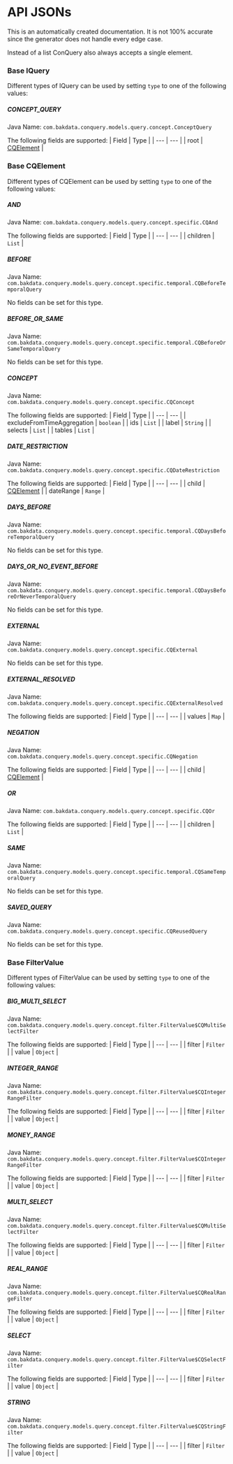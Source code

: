 
# API JSONs
This is an automatically created documentation. It is not 100% accurate since the generator does not handle every edge case.

Instead of a list ConQuery also always accepts a single element.


### Base IQuery


Different types of IQuery can be used by setting `type` to one of the following values:


##### CONCEPT_QUERY
Java Name: `com.bakdata.conquery.models.query.concept.ConceptQuery`

The following fields are supported:
| Field | Type |
| --- | --- |
| root | [CQElement](#Base-CQElement) | 



### Base CQElement


Different types of CQElement can be used by setting `type` to one of the following values:


##### AND
Java Name: `com.bakdata.conquery.models.query.concept.specific.CQAnd`

The following fields are supported:
| Field | Type |
| --- | --- |
| children | `List` | 

##### BEFORE
Java Name: `com.bakdata.conquery.models.query.concept.specific.temporal.CQBeforeTemporalQuery`

No fields can be set for this type.


##### BEFORE_OR_SAME
Java Name: `com.bakdata.conquery.models.query.concept.specific.temporal.CQBeforeOrSameTemporalQuery`

No fields can be set for this type.


##### CONCEPT
Java Name: `com.bakdata.conquery.models.query.concept.specific.CQConcept`

The following fields are supported:
| Field | Type |
| --- | --- |
| excludeFromTimeAggregation | `boolean` | 
| ids | `List` | 
| label | `String` | 
| selects | `List` | 
| tables | `List` | 

##### DATE_RESTRICTION
Java Name: `com.bakdata.conquery.models.query.concept.specific.CQDateRestriction`

The following fields are supported:
| Field | Type |
| --- | --- |
| child | [CQElement](#Base-CQElement) | 
| dateRange | `Range` | 

##### DAYS_BEFORE
Java Name: `com.bakdata.conquery.models.query.concept.specific.temporal.CQDaysBeforeTemporalQuery`

No fields can be set for this type.


##### DAYS_OR_NO_EVENT_BEFORE
Java Name: `com.bakdata.conquery.models.query.concept.specific.temporal.CQDaysBeforeOrNeverTemporalQuery`

No fields can be set for this type.


##### EXTERNAL
Java Name: `com.bakdata.conquery.models.query.concept.specific.CQExternal`

No fields can be set for this type.


##### EXTERNAL_RESOLVED
Java Name: `com.bakdata.conquery.models.query.concept.specific.CQExternalResolved`

The following fields are supported:
| Field | Type |
| --- | --- |
| values | `Map` | 

##### NEGATION
Java Name: `com.bakdata.conquery.models.query.concept.specific.CQNegation`

The following fields are supported:
| Field | Type |
| --- | --- |
| child | [CQElement](#Base-CQElement) | 

##### OR
Java Name: `com.bakdata.conquery.models.query.concept.specific.CQOr`

The following fields are supported:
| Field | Type |
| --- | --- |
| children | `List` | 

##### SAME
Java Name: `com.bakdata.conquery.models.query.concept.specific.temporal.CQSameTemporalQuery`

No fields can be set for this type.


##### SAVED_QUERY
Java Name: `com.bakdata.conquery.models.query.concept.specific.CQReusedQuery`

No fields can be set for this type.




### Base FilterValue


Different types of FilterValue can be used by setting `type` to one of the following values:


##### BIG_MULTI_SELECT
Java Name: `com.bakdata.conquery.models.query.concept.filter.FilterValue$CQMultiSelectFilter`

The following fields are supported:
| Field | Type |
| --- | --- |
| filter | `Filter` | 
| value | `Object` | 

##### INTEGER_RANGE
Java Name: `com.bakdata.conquery.models.query.concept.filter.FilterValue$CQIntegerRangeFilter`

The following fields are supported:
| Field | Type |
| --- | --- |
| filter | `Filter` | 
| value | `Object` | 

##### MONEY_RANGE
Java Name: `com.bakdata.conquery.models.query.concept.filter.FilterValue$CQIntegerRangeFilter`

The following fields are supported:
| Field | Type |
| --- | --- |
| filter | `Filter` | 
| value | `Object` | 

##### MULTI_SELECT
Java Name: `com.bakdata.conquery.models.query.concept.filter.FilterValue$CQMultiSelectFilter`

The following fields are supported:
| Field | Type |
| --- | --- |
| filter | `Filter` | 
| value | `Object` | 

##### REAL_RANGE
Java Name: `com.bakdata.conquery.models.query.concept.filter.FilterValue$CQRealRangeFilter`

The following fields are supported:
| Field | Type |
| --- | --- |
| filter | `Filter` | 
| value | `Object` | 

##### SELECT
Java Name: `com.bakdata.conquery.models.query.concept.filter.FilterValue$CQSelectFilter`

The following fields are supported:
| Field | Type |
| --- | --- |
| filter | `Filter` | 
| value | `Object` | 

##### STRING
Java Name: `com.bakdata.conquery.models.query.concept.filter.FilterValue$CQStringFilter`

The following fields are supported:
| Field | Type |
| --- | --- |
| filter | `Filter` | 
| value | `Object` | 


